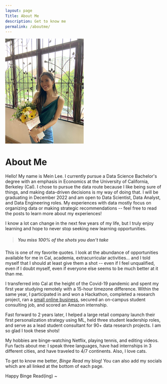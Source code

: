 ```yaml
---
layout: page
Title: About Me
description: Get to know me
permalink: /aboutme/
---
```

<img class="img-rounded" src="/assets/img/uploads/profile.png" alt="Mein Lee" width="250">

# About Me

Hello! My name is Mein Lee. I currently pursue a Data Science Bachelor's degree with an emphasis in Economics at the University of California, Berkeley (Cal). I chose to pursue the data route because I like being sure of things, and making data-driven decisions is my way of doing that. I will be graduating in December 2022 and am open to Data Scientist, Data Analyst, and Data Engineering roles. My experiences with data mostly focus on organizing data or making strategic recommendations -- feel free to read the posts to learn more about my experiences!

I know a lot can change in the next few years of my life, but I truly enjoy learning and hope to never stop seeking new learning opportunities.

> ##### You miss 100% of the shots you don't take

This is one of my favorite quotes. I look at the abundance of opportunities available for me in Cal, academia, extracurricular activities... and I told myself that I should at least give them a shot -- even if I feel unqualified, even if I doubt myself, even if everyone else seems to be much better at it than me.

I transferred into Cal at the height of the Covid-19 pandemic and spent my first year studying remotely with a 15-hour timezone difference. Within the same year, I participated in and won a Hackathon, completed a research project, ran a [small online business](https://earnament.wixsite.com/earnament), secured an on-campus student consulting job, and scored an Amazon internship. 

Fast forward to 2 years later, I helped a large retail company launch their first personalization strategy using ML, held three student leadership roles, and serve as a lead student consultant for 90+ data research projects. I am so glad I took these shots!

My hobbies are binge-watching Netflix, playing tennis, and editing videos. Fun facts about me: I speak three languages, have had internships in 3 different cities, and have traveled to 4/7 continents. Also, I love cats. 

To get to know me better, *Binge Read* my blog! You can also add my socials which are all linked at the bottom of each page.

Happy Binge Read(ing) ~
